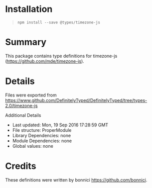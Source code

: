 # Installation
> `npm install --save @types/timezone-js`

# Summary
This package contains type definitions for timezone-js (https://github.com/mde/timezone-js).

# Details
Files were exported from https://www.github.com/DefinitelyTyped/DefinitelyTyped/tree/types-2.0/timezone-js

Additional Details
 * Last updated: Mon, 19 Sep 2016 17:28:59 GMT
 * File structure: ProperModule
 * Library Dependencies: none
 * Module Dependencies: none
 * Global values: none

# Credits
These definitions were written by bonnici <https://github.com/bonnici>.
